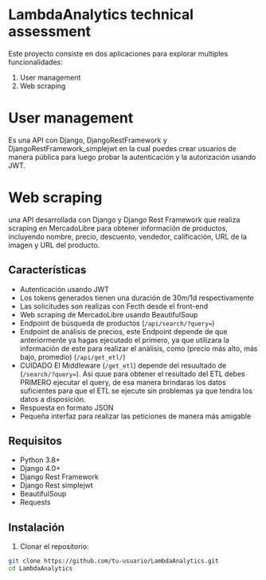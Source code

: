# LambdaAnalytics technical assessment

Este proyecto consiste en dos aplicaciones para explorar multiples funcionalidades:
1. User management
2. Web scraping

# User management
Es una API con Django, DjangoRestFramework y DjangoRestFramework_simplejwt en la cual puedes crear usuarios de manera pública para luego probar la autenticación y la autorización usando JWT.

# Web scraping
una API desarrollada con Django y Django Rest Framework que realiza scraping en MercadoLibre para obtener información de productos, incluyendo nombre, precio, descuento, vendedor, calificación, URL de la imagen y URL del producto.

## Características

- Autenticación usando JWT
- Los tokens generados tienen una duración de 30m/1d respectivamente
- Las solicitudes son realizas con Fecth desde el front-end
- Web scraping de MercadoLibre usando BeautifulSoup
- Endpoint de búsqueda de productos (`/api/search/?query=`)
- Endpoint de análisis de precios, este Endpoint depende de que anteriormente ya hagas ejecutado el primero, ya que utilizara la información de este para realizar el análisis, como (precio más alto, más bajo, promedio) (`/api/get_etl/`)
- CUIDADO El Middleware (`/get_etl`) depende del resuultado de (`/search/?query=`). Asi quue para obtener el resultado del ETL debes PRIMERO ejecutar el query, de esa manera brindaras los datos suficientes para que el ETL se ejecute sin problemas ya que tendra los datos a disposición.
- Respuesta en formato JSON
- Pequeña interfaz para realizar las peticiones de manera más amigable

## Requisitos

- Python 3.8+
- Django 4.0+
- Django Rest Framework
- Django Rest simplejwt
- BeautifulSoup
- Requests

## Instalación

1. Clonar el repositorio:

```bash
git clone https://github.com/tu-usuario/LambdaAnalytics.git
cd LambdaAnalytics
